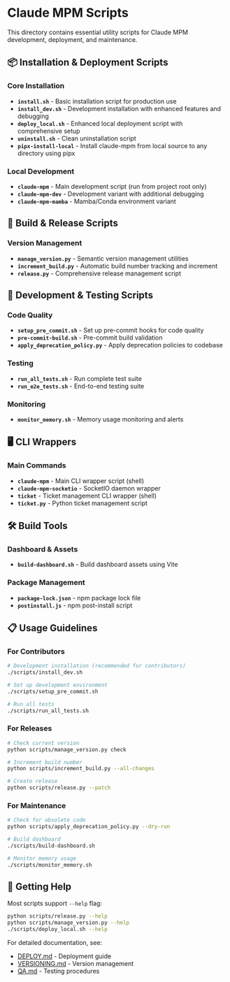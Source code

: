 # Claude MPM Scripts

This directory contains essential utility scripts for Claude MPM development, deployment, and maintenance.

## 📦 Installation & Deployment Scripts

### Core Installation
- **`install.sh`** - Basic installation script for production use
- **`install_dev.sh`** - Development installation with enhanced features and debugging
- **`deploy_local.sh`** - Enhanced local deployment script with comprehensive setup
- **`uninstall.sh`** - Clean uninstallation script
- **`pipx-install-local`** - Install claude-mpm from local source to any directory using pipx

### Local Development
- **`claude-mpm`** - Main development script (run from project root only)
- **`claude-mpm-dev`** - Development variant with additional debugging
- **`claude-mpm-mamba`** - Mamba/Conda environment variant

## 🚀 Build & Release Scripts

### Version Management
- **`manage_version.py`** - Semantic version management utilities
- **`increment_build.py`** - Automatic build number tracking and increment
- **`release.py`** - Comprehensive release management script

## 🧪 Development & Testing Scripts

### Code Quality
- **`setup_pre_commit.sh`** - Set up pre-commit hooks for code quality
- **`pre-commit-build.sh`** - Pre-commit build validation
- **`apply_deprecation_policy.py`** - Apply deprecation policies to codebase

### Testing
- **`run_all_tests.sh`** - Run complete test suite
- **`run_e2e_tests.sh`** - End-to-end testing suite

### Monitoring
- **`monitor_memory.sh`** - Memory usage monitoring and alerts

## 🖥️ CLI Wrappers

### Main Commands
- **`claude-mpm`** - Main CLI wrapper script (shell)
- **`claude-mpm-socketio`** - SocketIO daemon wrapper
- **`ticket`** - Ticket management CLI wrapper (shell)
- **`ticket.py`** - Python ticket management script

## 🛠️ Build Tools

### Dashboard & Assets
- **`build-dashboard.sh`** - Build dashboard assets using Vite

### Package Management
- **`package-lock.json`** - npm package lock file
- **`postinstall.js`** - npm post-install script

## 📋 Usage Guidelines

### For Contributors
```bash
# Development installation (recommended for contributors)
./scripts/install_dev.sh

# Set up development environment
./scripts/setup_pre_commit.sh

# Run all tests
./scripts/run_all_tests.sh
```

### For Releases
```bash
# Check current version
python scripts/manage_version.py check

# Increment build number
python scripts/increment_build.py --all-changes

# Create release
python scripts/release.py --patch
```

### For Maintenance
```bash
# Check for obsolete code
python scripts/apply_deprecation_policy.py --dry-run

# Build dashboard
./scripts/build-dashboard.sh

# Monitor memory usage
./scripts/monitor_memory.sh
```

## 📖 Getting Help

Most scripts support `--help` flag:
```bash
python scripts/release.py --help
python scripts/manage_version.py --help
./scripts/deploy_local.sh --help
```

For detailed documentation, see:
- [DEPLOY.md](../docs/DEPLOY.md) - Deployment guide
- [VERSIONING.md](../docs/VERSIONING.md) - Version management
- [QA.md](../docs/QA.md) - Testing procedures